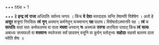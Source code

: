 +++
title = 1

+++
हे **इन्द्र** **त्वं** **राजा** अधिपतिः सर्वस्य जगतः । किंच **ये** **देवाः** मरुदादयः सन्ति तेषामपि विशेषेण । अतो हे **असुर** शत्रूणां निरसितः **त्वं** **नॄन्** अस्मान् कर्मनेतॄन् यजमानान् **रक्ष** पालय। विशेषतोऽस्मानपि रक्ष । **त्वं** च **सत्पतिः** सतां सतः कर्मफलस्य वा पाता **मघवा** धनवान् **नः** अस्माकं **तरुत्रः** तारयिता पापात् किंच **त्वं** **सत्यः** अबाध्यः सत्यफलो वा **वसवानः** स्वतेजसा सर्वं छादयन् वसूनि वा कुर्वन् स्तोतृभ्यः **सहोदाः** सहसो बलस्य दाता भवेति शेषः ॥